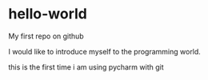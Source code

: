 # hello-world
My first repo on github

I would like to introduce myself to the programming world.

this is the first time i am using pycharm with git
